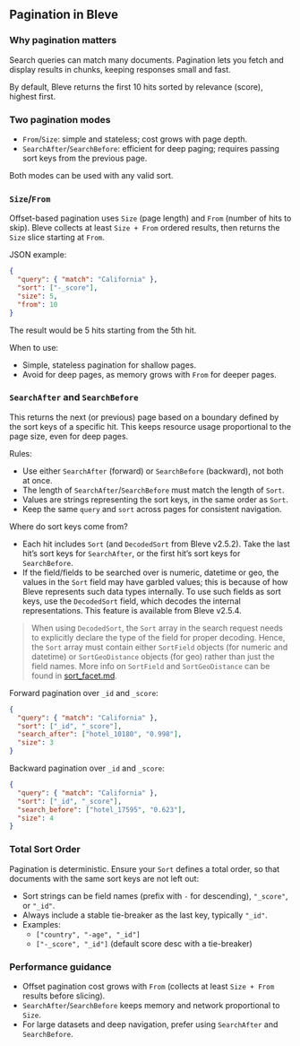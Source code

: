 ## Pagination in Bleve

### Why pagination matters

Search queries can match many documents. Pagination lets you fetch and display results in chunks, keeping responses small and fast. 

By default, Bleve returns the first 10 hits sorted by relevance (score), highest first.

### Two pagination modes

- `From`/`Size`: simple and stateless; cost grows with page depth.
- `SearchAfter`/`SearchBefore`: efficient for deep paging; requires passing sort keys from the previous page.

Both modes can be used with any valid sort.

### `Size`/`From`

Offset-based pagination uses `Size` (page length) and `From` (number of hits to skip). Bleve collects at least `Size + From` ordered results, then returns the `Size` slice starting at `From`.

JSON example:

```json
{
  "query": { "match": "California" },
  "sort": ["-_score"],
  "size": 5,
  "from": 10
}
```

The result would be 5 hits starting from the 5th hit.

When to use:

- Simple, stateless pagination for shallow pages.
- Avoid for deep pages, as memory grows with `From` for deeper pages.

### `SearchAfter` and `SearchBefore`

This returns the next (or previous) page based on a boundary defined by the sort keys of a specific hit. This keeps resource usage proportional to the page size, even for deep pages.

Rules:

- Use either `SearchAfter` (forward) or `SearchBefore` (backward), not both at once.
- The length of `SearchAfter`/`SearchBefore` must match the length of `Sort`.
- Values are strings representing the sort keys, in the same order as `Sort`.
- Keep the same `query` and `sort` across pages for consistent navigation.

Where do sort keys come from?

- Each hit includes `Sort` (and `DecodedSort` from Bleve v2.5.2). Take the last hit’s sort keys for `SearchAfter`, or the first hit’s sort keys for `SearchBefore`.
- If the field/fields to be searched over is numeric, datetime or geo, the values in the `Sort` field may have garbled values; this is because of how Bleve represents such data types internally. To use such fields as sort keys, use the `DecodedSort` field, which decodes the internal representations. This feature is available from Bleve v2.5.4.

> When using `DecodedSort`, the `Sort` array in the search request needs to explicitly declare the type of the field for proper decoding. Hence, the `Sort` array must contain either `SortField` objects (for numeric and datetime) or `SortGeoDistance` objects (for geo) rather than just the field names. More info on `SortField` and `SortGeoDistance` can be found in [sort_facet.md](sort_facet.md).

Forward pagination over `_id` and `_score`:

```json
{
  "query": { "match": "California" },
  "sort": ["_id", "_score"],
  "search_after": ["hotel_10180", "0.998"],
  "size": 3
}
```

Backward pagination over `_id` and `_score`:

```json
{
  "query": { "match": "California" },
  "sort": ["_id", "_score"],
  "search_before": ["hotel_17595", "0.623"],
  "size": 4
}
```

### Total Sort Order

Pagination is deterministic. Ensure your `Sort` defines a total order, so that documents with the same sort keys are not left out:

- Sort strings can be field names (prefix with `-` for descending), `"_score"`, or `"_id"`.
- Always include a stable tie-breaker as the last key, typically `"_id"`.
- Examples:
  - `["country", "-age", "_id"]`
  - `["-_score", "_id"]` (default score desc with a tie-breaker)

### Performance guidance

- Offset pagination cost grows with `From` (collects at least `Size + From` results before slicing).
- `SearchAfter`/`SearchBefore` keeps memory and network proportional to `Size`.
- For large datasets and deep navigation, prefer using `SearchAfter` and `SearchBefore`.